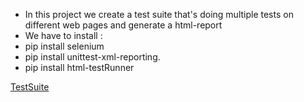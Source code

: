 - In this project we create a test suite that's doing multiple tests on different web pages and generate a html-report
- We have to install :
- pip install selenium
- pip install unittest-xml-reporting.
- pip install html-testRunner

[TestSuite](https://youtube.com/watch?v=m-fomSS2wss "TestSuite")
